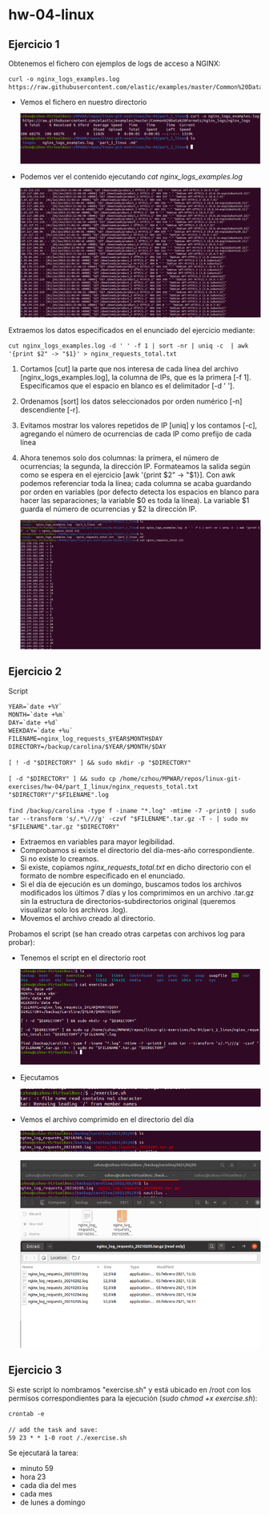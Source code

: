 # hw-04-linux

## Ejercicio 1

Obtenemos el fichero con ejemplos de logs de acceso a NGINX:
~~~~
curl -o nginx_logs_examples.log https://raw.githubusercontent.com/elastic/examples/master/Common%20Data%20Formats/nginx_logs/nginx_logs
~~~~
- Vemos el fichero en nuestro directorio

    ![image](./images/1.png)

- Podemos ver el contenido ejecutando _cat nginx\_logs\_examples.log_

    ![image](./images/2.png)

Extraemos los datos especificados en el enunciado del ejercicio mediante:
~~~~
cut nginx_logs_examples.log -d ' ' -f 1 | sort -nr | uniq -c  | awk '{print $2" -> "$1}' > nginx_requests_total.txt
~~~~
1. Cortamos [cut] la parte que nos interesa de cada línea del archivo [nginx\_logs\_examples.log], la columna de IPs, que es la primera [-f 1]. Especificamos que el espacio en blanco es el delimitador [-d ' '].
2. Ordenamos [sort] los datos seleccionados por orden numérico [-n] descendiente [-r].
3. Evitamos mostrar los valores repetidos de IP [uniq] y los contamos [-c], agregando el número de ocurrencias de cada IP como prefijo de cada línea 
4. Ahora tenemos solo dos columnas: la primera, el número de ocurrencias; la segunda, la dirección IP. Formateamos la salida según como se espera en el ejercicio [awk '{print $2" -> "$1}]. Con awk podemos referenciar toda la línea; cada columna se acaba guardando por orden en variables (por defecto detecta los espacios en blanco para hacer las separaciones; la variable $0 es toda la línea). La variable $1 guarda el número de ocurrencias y $2 la dirección IP.

    ![image](./images/3.png)

## Ejercicio 2

Script
~~~
YEAR=`date +%Y`
MONTH=`date +%m`
DAY=`date +%d`
WEEKDAY=`date +%u`
FILENAME=nginx_log_requests_$YEAR$MONTH$DAY
DIRECTORY=/backup/carolina/$YEAR/$MONTH/$DAY

[ ! -d "$DIRECTORY" ] && sudo mkdir -p "$DIRECTORY"

[ -d "$DIRECTORY" ] && sudo cp /home/czhou/MPWAR/repos/linux-git-exercises/hw-04/part_I_linux/nginx_requests_total.txt "$DIRECTORY"/"$FILENAME".log

find /backup/carolina -type f -iname "*.log" -mtime -7 -print0 | sudo tar --transform 's/.*\///g' -czvf "$FILENAME".tar.gz -T - | sudo mv "$FILENAME".tar.gz "$DIRECTORY"

~~~
- Extraemos en variables para mayor legibilidad.
- Comprobamos si existe el directorio del día-mes-año correspondiente. Si no existe lo creamos.
- Si existe, copiamos _nginx\_requests\_total.txt_ en dicho directorio con el formato de nombre especificado en el enunciado.
- Si el día de ejecución es un domingo, buscamos todos los archivos modificados los últimos 7 días y los comprimimos en un archivo .tar.gz sin la estructura de directorios-subdirectorios original (queremos visualizar solo los archivos .log).
- Movemos el archivo creado al directorio.

Probamos el script (se han creado otras carpetas con archivos log para probar):
- Tenemos el script en el directorio root

    ![image](./images/4.png)

- Ejecutamos

    ![image](./images/5.png)

- Vemos el archivo comprimido en el directorio del día

    ![image](./images/6.png)

    ![image](./images/7.png)


## Ejercicio 3

Si este script lo nombramos "exercise.sh" y está ubicado en /root con los permisos correspondientes para la ejecución (_sudo chmod +x exercise.sh_):

~~~
crontab -e

// add the task and save:
59 23 * * 1-0 root /./exercise.sh
~~~

Se ejecutará la tarea:
- minuto 59
- hora 23
- cada dia del mes
- cada mes
- de lunes a domingo